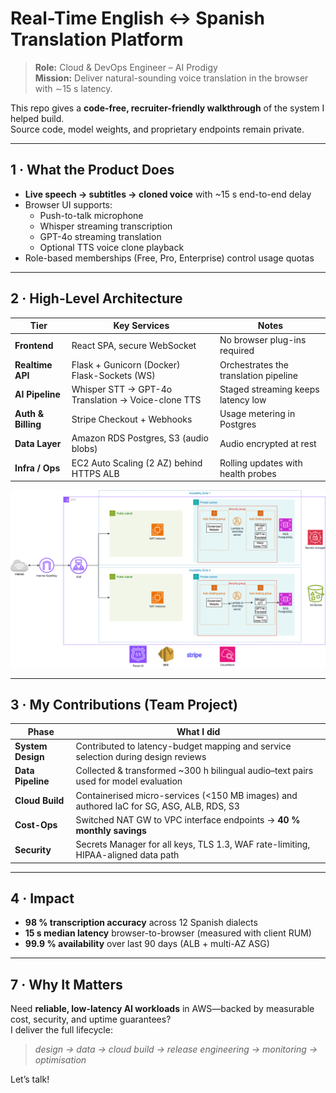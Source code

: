 # Real-Time English ↔ Spanish Translation Platform

> **Role:** Cloud & DevOps Engineer – AI Prodigy  
> **Mission:** Deliver natural-sounding voice translation in the browser with ∼15 s latency.

This repo gives a **code-free, recruiter-friendly walkthrough** of the system I helped build.  
Source code, model weights, and proprietary endpoints remain private.

---

## 1 · What the Product Does

- **Live speech → subtitles → cloned voice** with ~15 s end-to-end delay  
- Browser UI supports:
  - Push-to-talk microphone  
  - Whisper streaming transcription  
  - GPT-4o streaming translation  
  - Optional TTS voice clone playback  
- Role-based memberships (Free, Pro, Enterprise) control usage quotas

---

## 2 · High-Level Architecture

| Tier | Key Services | Notes |
|------|--------------|-------|
| **Frontend** | React SPA, secure WebSocket | No browser plug-ins required |
| **Realtime API** | Flask + Gunicorn (Docker)<br>Flask-Sockets (WS) | Orchestrates the translation pipeline |
| **AI Pipeline** | Whisper STT → GPT-4o Translation → Voice-clone TTS | Staged streaming keeps latency low |
| **Auth & Billing** | Stripe Checkout + Webhooks | Usage metering in Postgres |
| **Data Layer** | Amazon RDS Postgres, S3 (audio blobs) | Audio encrypted at rest |
| **Infra / Ops** | EC2 Auto Scaling (2 AZ) behind HTTPS ALB | Rolling updates with health probes |

![Architecture diagram](assets/architecture.png)

---

## 3 · My Contributions (Team Project)

| Phase | What I did |
|-------|------------|
| **System Design** | Contributed to latency-budget mapping and service selection during design reviews |
| **Data Pipeline** | Collected & transformed ~300 h bilingual audio–text pairs used for model evaluation |
| **Cloud Build** | Containerised micro-services (<150 MB images) and authored IaC for SG, ASG, ALB, RDS, S3 |
| **Cost-Ops** | Switched NAT GW to VPC interface endpoints → **40 % monthly savings** |
| **Security** | Secrets Manager for all keys, TLS 1.3, WAF rate-limiting, HIPAA-aligned data path |

---

## 4 · Impact

- **98 % transcription accuracy** across 12 Spanish dialects  
- **15 s median latency** browser-to-browser (measured with client RUM)  
- **99.9 % availability** over last 90 days (ALB + multi-AZ ASG)

---

## 7 · Why It Matters

Need **reliable, low-latency AI workloads** in AWS—backed by measurable cost, security, and uptime guarantees?  
I deliver the full lifecycle:

> _design → data → cloud build → release engineering → monitoring → optimisation_

Let’s talk!
